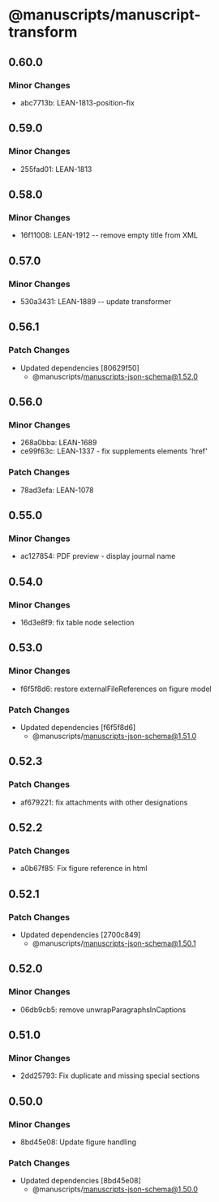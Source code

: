 # @manuscripts/manuscript-transform

## 0.60.0

### Minor Changes

- abc7713b: LEAN-1813-position-fix

## 0.59.0

### Minor Changes

- 255fad01: LEAN-1813

## 0.58.0

### Minor Changes

- 16f11008: LEAN-1912 -- remove empty title from XML

## 0.57.0

### Minor Changes

- 530a3431: LEAN-1889 -- update transformer

## 0.56.1

### Patch Changes

- Updated dependencies [80629f50]
  - @manuscripts/manuscripts-json-schema@1.52.0

## 0.56.0

### Minor Changes

- 268a0bba: LEAN-1689
- ce99f63c: LEAN-1337 - fix supplements elements 'href'

### Patch Changes

- 78ad3efa: LEAN-1078

## 0.55.0

### Minor Changes

- ac127854: PDF preview - display journal name

## 0.54.0

### Minor Changes

- 16d3e8f9: fix table node selection

## 0.53.0

### Minor Changes

- f6f5f8d6: restore externalFileReferences on figure model

### Patch Changes

- Updated dependencies [f6f5f8d6]
  - @manuscripts/manuscripts-json-schema@1.51.0

## 0.52.3

### Patch Changes

- af679221: fix attachments with other designations

## 0.52.2

### Patch Changes

- a0b67f85: Fix figure reference in html

## 0.52.1

### Patch Changes

- Updated dependencies [2700c849]
  - @manuscripts/manuscripts-json-schema@1.50.1

## 0.52.0

### Minor Changes

- 06db9cb5: remove unwrapParagraphsInCaptions

## 0.51.0

### Minor Changes

- 2dd25793: Fix duplicate and missing special sections

## 0.50.0

### Minor Changes

- 8bd45e08: Update figure handling

### Patch Changes

- Updated dependencies [8bd45e08]
  - @manuscripts/manuscripts-json-schema@1.50.0
